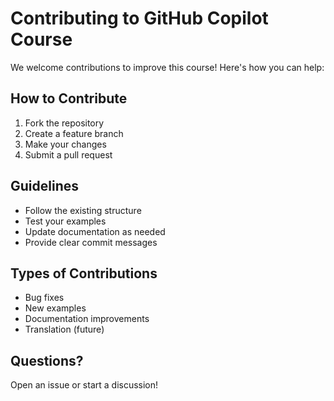 # Contributing to GitHub Copilot Course

We welcome contributions to improve this course! Here's how you can help:

## How to Contribute

1. Fork the repository
2. Create a feature branch
3. Make your changes
4. Submit a pull request

## Guidelines

- Follow the existing structure
- Test your examples
- Update documentation as needed
- Provide clear commit messages

## Types of Contributions

- Bug fixes
- New examples
- Documentation improvements
- Translation (future)

## Questions?

Open an issue or start a discussion!
